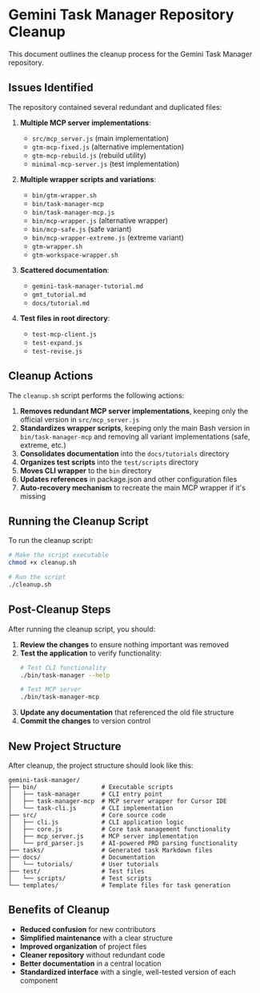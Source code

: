 # Gemini Task Manager Repository Cleanup

This document outlines the cleanup process for the Gemini Task Manager repository.

## Issues Identified

The repository contained several redundant and duplicated files:

1. **Multiple MCP server implementations**:
   - `src/mcp_server.js` (main implementation)
   - `gtm-mcp-fixed.js` (alternative implementation)
   - `gtm-mcp-rebuild.js` (rebuild utility)
   - `minimal-mcp-server.js` (test implementation)

2. **Multiple wrapper scripts and variations**:
   - `bin/gtm-wrapper.sh`
   - `bin/task-manager-mcp`
   - `bin/task-manager-mcp.js`
   - `bin/mcp-wrapper.js` (alternative wrapper)
   - `bin/mcp-safe.js` (safe variant)
   - `bin/mcp-wrapper-extreme.js` (extreme variant)
   - `gtm-wrapper.sh`
   - `gtm-workspace-wrapper.sh`

3. **Scattered documentation**:
   - `gemini-task-manager-tutorial.md`
   - `gmt_tutorial.md`
   - `docs/tutorial.md`

4. **Test files in root directory**:
   - `test-mcp-client.js`
   - `test-expand.js`
   - `test-revise.js`

## Cleanup Actions

The `cleanup.sh` script performs the following actions:

1. **Removes redundant MCP server implementations**, keeping only the official version in `src/mcp_server.js`
2. **Standardizes wrapper scripts**, keeping only the main Bash version in `bin/task-manager-mcp` and removing all variant implementations (safe, extreme, etc.)
3. **Consolidates documentation** into the `docs/tutorials` directory
4. **Organizes test scripts** into the `test/scripts` directory
5. **Moves CLI wrapper** to the `bin` directory
6. **Updates references** in package.json and other configuration files
7. **Auto-recovery mechanism** to recreate the main MCP wrapper if it's missing

## Running the Cleanup Script

To run the cleanup script:

```bash
# Make the script executable
chmod +x cleanup.sh

# Run the script
./cleanup.sh
```

## Post-Cleanup Steps

After running the cleanup script, you should:

1. **Review the changes** to ensure nothing important was removed
2. **Test the application** to verify functionality:
   ```bash
   # Test CLI functionality
   ./bin/task-manager --help
   
   # Test MCP server
   ./bin/task-manager-mcp
   ```
3. **Update any documentation** that referenced the old file structure
4. **Commit the changes** to version control

## New Project Structure

After cleanup, the project structure should look like this:

```
gemini-task-manager/
├── bin/                  # Executable scripts
│   ├── task-manager      # CLI entry point
│   ├── task-manager-mcp  # MCP server wrapper for Cursor IDE
│   └── task-cli.js       # CLI implementation
├── src/                  # Core source code
│   ├── cli.js            # CLI application logic
│   ├── core.js           # Core task management functionality
│   ├── mcp_server.js     # MCP server implementation
│   └── prd_parser.js     # AI-powered PRD parsing functionality
├── tasks/                # Generated task Markdown files
├── docs/                 # Documentation
│   └── tutorials/        # User tutorials
├── test/                 # Test files
│   └── scripts/          # Test scripts
└── templates/            # Template files for task generation
```

## Benefits of Cleanup

- **Reduced confusion** for new contributors
- **Simplified maintenance** with a clear structure
- **Improved organization** of project files
- **Cleaner repository** without redundant code
- **Better documentation** in a central location
- **Standardized interface** with a single, well-tested version of each component 